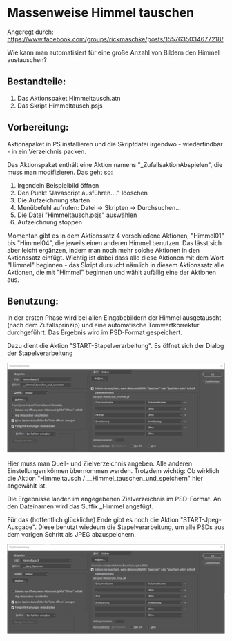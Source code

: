# Massenweise Himmel tauschen

Angeregt durch: https://www.facebook.com/groups/rickmaschke/posts/1557635034677218/

Wie kann man automatisiert für eine große Anzahl von Bildern den Himmel austauschen?

## Bestandteile:

1. Das Aktionspaket Himmeltausch.atn 
1. Das Skript Himmeltausch.psjs


## Vorbereitung:

Aktionspaket in PS installieren und die Skriptdatei irgendwo - wiederfindbar - in ein Verzeichnis packen.

Das Aktionspaket enthält eine Aktion namens "_ZufallsaktionAbspielen", die muss man modifizieren. Das geht so:

1. Irgendein Beispielbild öffnen
1. Den Punkt "Javascript ausführen...." löoschen
1. Die Aufzeichnung starten
1. Menübefehl aufrufen: Datei -> Skripten -> Durchsuchen...
1. Die Datei "Himmeltausch.psjs" auswählen
1. Aufzeichnung stoppen

Momentan gibt es in dem Aktionssatz 4 verschiedene Aktionen, "Himmel01" bis "Himmel04", die jeweils einen anderen Himmel benutzen. Das lässt sich aber leicht ergänzen, indem man noch mehr solche Aktionen in den Aktionssatz einfügt. Wichtig ist dabei dass alle diese Aktionen mit dem Wort "Himmel" beginnen - das Skript dursucht nämlich in diesem Aktionssatz alle Aktionen, die mit "Himmel" beginnen und wählt zufällig eine der Aktionen aus.


## Benutzung:

In der ersten Phase wird bei allen Eingabebildern der Himmel ausgetauscht (nach dem Zufallsprinzip) und eine automatische Tomwertkorrektur durchgeführt. Das Ergebnis wird im PSD-Format gespeichert.

Dazu dient die Aktion "START-Stapelverarbeitung". Es öffnet sich der Dialog der Stapelverarbeitung

![Screenshot 1](Bildprozessor_1.jpg)

Hier muss man Quell- und Zielverzeichnis angeben. Alle anderen Einstellungen können übernommen werden. Trotzdem wichtig: Ob wirklich die Aktion "Himmeltausch / __Himmel_tauschen_und_speichern" hier angewählt ist.

Die Ergebnisse landen im angegebenen Zielverzeichnis im PSD-Format. An den Dateinamen wird das Suffix _Himmel angefügt.


Für das (hoffentlich glückliche) Ende gibt es noch die Aktion "START-Jpeg-Ausgabe". Diese benutzt wiedeum die Stapelverarbeitung, um alle PSDs aus dem vorigen Schritt als JPEG abzuspeichern. 

![Screenshot 2](Bildprozessor_2.jpg)

